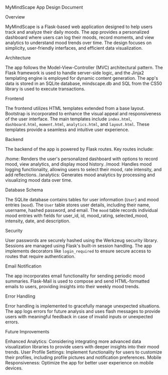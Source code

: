
MyMindScape App Design Document

Overview

MyMindScape is a Flask-based web application designed to help users track and analyze their daily moods. The app provides a personalized dashboard where users can log their moods, record moments, and view analytics to understand mood trends over time. The design focuses on simplicity, user-friendly interfaces, and efficient data visualization.

Architecture

The app follows the Model-View-Controller (MVC) architectural pattern. The Flask framework is used to handle server-side logic, and the Jinja2 templating engine is employed for dynamic content generation. The app's data is stored in an SQLite database, mindscape.db and SQL from the CS50 library is used to execute transactions.

Frontend

The frontend utilizes HTML templates extended from a base layout. Bootstrap is incorporated to enhance the visual appeal and responsiveness of the user interface. The main templates include `index.html`, `dashboard.html`, `moment.html`, `analytics.html`, and `layout.html`. These templates provide a seamless and intuitive user experience.

Backend

The backend of the app is powered by Flask routes. Key routes include:

/home: Renders the user's personalized dashboard with options to record mood, view analytics, and display mood history.
/mood: Handles mood logging functionality, allowing users to select their mood, rate intensity, and add reflections.
/analytics: Generates mood analytics by processing and visualizing mood data over time.

Database Schema

The SQLite database contains tables for user information (`User`) and mood entries (`mood`). The `User` table stores user details, including their name, username, hashed password, and email. The `mood` table records individual mood entries with fields for user_id, id, mood_rating, selected_mood, intensity, date, and description.

Security

User passwords are securely hashed using the Werkzeug security library. Sessions are managed using Flask's built-in session handling. The app implements decorators like `login_required` to ensure secure access to routes that require authentication.

 Email Notification

The app incorporates email functionality for sending periodic mood summaries. Flask-Mail is used to compose and send HTML-formatted emails to users, providing insights into their weekly mood trends.

Error Handling

Error handling is implemented to gracefully manage unexpected situations. The app logs errors for future analysis and uses flash messages to provide users with meaningful feedback in case of invalid inputs or unexpected errors.

Future Improvements

Enhanced Analytics: Considering integrating more advanced data visualization libraries to provide users with deeper insights into their mood trends.
User Profile Settings: Implement functionality for users to customize their profiles, including profile pictures and notification preferences.
Mobile Responsiveness: Optimize the app for better user experience on mobile devices.

